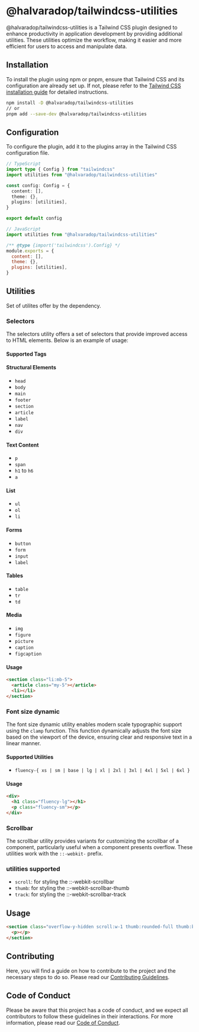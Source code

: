 # @halvaradop/tailwindcss-utilities

@halvaradop/tailwindcss-utilities is a Tailwind CSS plugin designed to enhance productivity in application development by providing additional utilities. These utilities optimize the workflow, making it easier and more efficient for users to access and manipulate data.

## Installation

To install the plugin using npm or pnpm, ensure that Tailwind CSS and its configuration are already set up. If not, please refer to the [Tailwind CSS installation guide](https://tailwindcss.com/docs/installation) for detailed instructions.

```bash
npm install -D @halvaradop/tailwindcss-utilities
// or
pnpm add --save-dev @halvaradop/tailwindcss-utilities
```

## Configuration

To configure the plugin, add it to the plugins array in the Tailwind CSS configuration file.

```ts
// TypeScript
import type { Config } from "tailwindcss"
import utilities from "@halvaradop/tailwindcss-utilities"

const config: Config = {
  content: [],
  theme: {},
  plugins: [utilities],
}

export default config
```

```js
// JavaScript
import utilities from "@halvaradop/tailwindcss-utilities"

/** @type {import('tailwindcss').Config} */
module.exports = {
  content: [],
  theme: {},
  plugins: [utilities],
}
```

## Utilities

Set of utilites offer by the dependency.

### Selectors

The selectors utility offers a set of selectors that provide improved access to HTML elements. Below is an example of usage:

#### Supported Tags

#### Structural Elements

- `head`
- `body`
- `main`
- `footer`
- `section`
- `article`
- `label`
- `nav`
- `div`

#### Text Content

- `p`
- `span`
- `h1` to `h6`
- `a`

#### List

- `ul`
- `ol`
- `li`

#### Forms

- `button`
- `form`
- `input`
- `label`

#### Tables

- `table`
- `tr`
- `td`

#### Media

- `img`
- `figure`
- `picture`
- `caption`
- `figcaption`

#### Usage

```html
<section class="li:mb-5">
  <article class="my-5"></article>
  <li></li>
</section>
```

### Font size dynamic

The font size dynamic utility enables modern scale typographic support using the `clamp` function. This function dynamically adjusts the font size based on the viewport of the device, ensuring clear and responsive text in a linear manner.

#### Supported Utilities

- `fluency-{ xs | sm | base | lg | xl | 2xl | 3xl | 4xl | 5xl | 6xl }`

#### Usage

```html
<div>
  <h1 class="fluency-lg"></h1>
  <p class="fluency-sm"></p>
</div>
```

### Scrollbar

The scrollbar utility provides variants for customizing the scrollbar of a component, particularly useful when a component presents overflow. These utilities work with the `::-webkit-` prefix.

### utilities supported

- `scroll`: for styling the ::-webkit-scrollbar
- `thumb`: for styling the ::-webkit-scrollbar-thumb
- `track`: for styling the ::-webkit-scrollbar-track

## Usage

```html
<section class="overflow-y-hidden scroll:w-1 thumb:rounded-full thumb:bg-slate-400 track:my-1">
  <p></p>
</section>
```

## Contributing

Here, you will find a guide on how to contribute to the project and the necessary steps to do so. Please read our [Contributing Guidelines](https://github.com/halvaradop/.github/blob/master/.github/CONTRIBUTING.md).

## Code of Conduct

Please be aware that this project has a code of conduct, and we expect all contributors to follow these guidelines in their interactions. For more information, please read our [Code of Conduct](https://github.com/halvaradop/.github/blob/master/.github/CODE_OF_CONDUCT.md).
